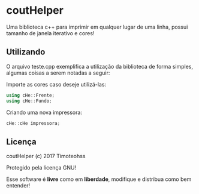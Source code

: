 # coutHelper

Uma biblioteca c++ para imprimir em qualquer lugar de uma linha, possui tamanho de janela iterativo e cores!

## Utilizando

O arquivo teste.cpp exemplifica a utilização da biblioteca de forma simples, algumas coisas a serem notadas a seguir:

Importe as cores caso deseje utilizá-las: 
```c++
using cHe::Frente;
using cHe::Fundo;

```

Criando uma nova impressora:
```c++
cHe::cHe impressora;
```



## Licença

coutHelper (c) 2017 Timoteohss

Protegido pela licença GNU!

Esse software é **livre** como em **liberdade**, modifique e distribua como bem entender!



